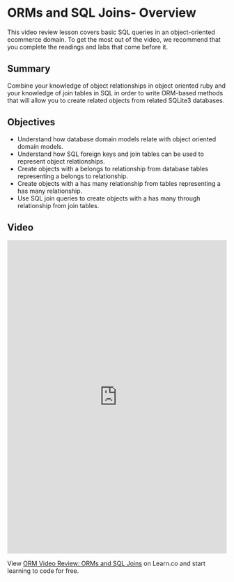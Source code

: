 # ORMs and SQL Joins- Overview

This video review lesson covers basic SQL queries in an object-oriented ecommerce domain. To get the most out of the video, we recommend that you complete the readings and labs that come before it.

## Summary
Combine your knowledge of object relationships in object oriented ruby and your knowledge of join tables in SQL in order to write ORM-based methods that will allow you to create related objects from related SQLite3 databases.

## Objectives
- Understand how database domain models relate with object oriented domain models.
- Understand how SQL foreign keys and join tables can be used to represent object relationships.
- Create objects with a belongs to relationship from database tables representing a belongs to relationship.
- Create objects with a has many relationship from tables representing a has many relationship.
- Use SQL join queries to create objects with a has many through relationship from join tables.

## Video
<iframe width="100%" height="720" src="https://www.youtube.com/embed/mZROu5oSWfI?rel=0&amp;showinfo=0" frameborder="0" allowfullscreen></iframe>

<p class='util--hide'>View <a href='https://learn.co/lessons/orm-video-review-orms-and-sql-joins'>ORM Video Review: ORMs and SQL Joins</a> on Learn.co and start learning to code for free.</p>
